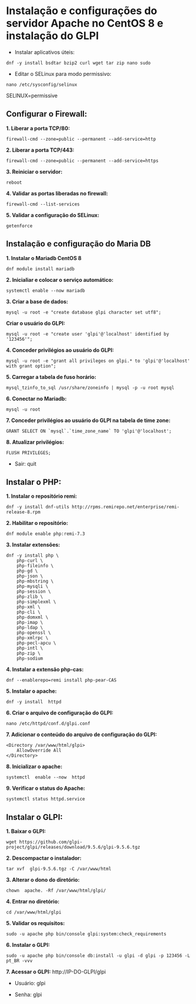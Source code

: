 # Instalação e configurações do servidor Apache no CentOS 8 e instalação do GLPI




- Instalar aplicativos úteis: 

```
dnf -y install bsdtar bzip2 curl wget tar zip nano sudo
```


- Editar o SELinux para modo permissivo: 

```
nano /etc/sysconfig/selinux
```

  SELINUX=permissive

## Configurar o Firewall:

**1. Liberar a porta TCP/80:** 

```
firewall-cmd --zone=public --permanent --add-service=http
```

**2. Liberar a porta TCP/443:** 

```
firewall-cmd --zone=public --permanent --add-service=https
```

**3. Reiniciar o servidor:** 

`reboot`

**4. Validar as portas liberadas no firewall:** 

```
firewall-cmd --list-services
```

**5. Validar a configuração do SELinux:**

`getenforce`



## Instalação e configuração do Maria DB


**1. Instalar o Mariadb CentOS 8** 

```
dnf module install mariadb
```

**2. Inicialiar e colocar o serviço automático:** 

```
systemctl enable --now mariadb
```

**3. Criar a base de dados:** 

```
mysql -u root -e "create database glpi character set utf8";
```

**Criar o usuário do GLPI:** 

```
mysql -u root -e "create user 'glpi'@'localhost' identified by '123456'";
```

**4. Conceder privilégios ao usuário do GLPI:** 

```
mysql -u root -e "grant all privileges on glpi.* to 'glpi'@'localhost' with grant option";
```

**5. Carregar a tabela de fuso horário:** 

```
mysql_tzinfo_to_sql /usr/share/zoneinfo | mysql -p -u root mysql
```

**6. Conectar no Mariadb:** 

```
mysql -u root
```

**7. Conceder privilégios ao usuário do GLPI na tabela de time zone:** 

```
GRANT SELECT ON `mysql`.`time_zone_name` TO 'glpi'@'localhost';
```

**8. Atualizar privilégios:** 

```
FLUSH PRIVILEGES;
```

- Sair: quit


## Instalar o PHP:

**1. Instalar o repositório remi:**

```
dnf -y install dnf-utils http://rpms.remirepo.net/enterprise/remi-release-8.rpm
```

**2. Habilitar o repositório:** 

```
dnf module enable php:remi-7.3
```

**3. Instalar extensões:**

```
dnf -y install php \
    php-curl \
    php-fileinfo \
    php-gd \
    php-json \
    php-mbstring \
    php-mysqli \
    php-session \
    php-zlib \
    php-simplexml \
    php-xml \
    php-cli \
    php-domxml \
    php-imap \
    php-ldap \
    php-openssl \
    php-xmlrpc \
    php-pecl-apcu \
    php-intl \
    php-zip \
    php-sodium
```

**4. Instalar a extensão php-cas:** 

```
dnf --enablerepo=remi install php-pear-CAS
```

**5. Instalar o apache:** 

```
dnf -y install  httpd
```

**6. Criar o arquivo de configuração do GLPI:**  

```
nano /etc/httpd/conf.d/glpi.conf
```

**7. Adicionar o conteúdo do arquivo de configuração do GLPI:**

```
<Directory /var/www/html/glpi>
    AllowOverride All
</Directory>
```

**8. Inicializar o apache:** 

```
systemctl  enable --now  httpd
```

**9. Verificar o status do Apache:** 

```
systemctl status httpd.service
```


## Instalar o GLPI:

**1. Baixar o GLPI:** 

```
wget https://github.com/glpi-project/glpi/releases/download/9.5.6/glpi-9.5.6.tgz
```

**2. Descompactar o instalador:** 

```
tar xvf  glpi-9.5.6.tgz -C /var/www/html
```

**3. Alterar o dono do diretório:** 

```
chown  apache. -Rf /var/www/html/glpi/
```

**4. Entrar no diretório:** 

```
cd /var/www/html/glpi
```

**5. Validar os requisitos:** 

```
sudo -u apache php bin/console glpi:system:check_requirements
```

**6. Instalar o GLPI:** 

```
sudo -u apache php bin/console db:install -u glpi -d glpi -p 123456 -L pt_BR -vvv
```

**7. Acessar o GLPI:** http://IP-DO-GLPI/glpi

- Usuário: glpi  
    
- Senha: glpi
